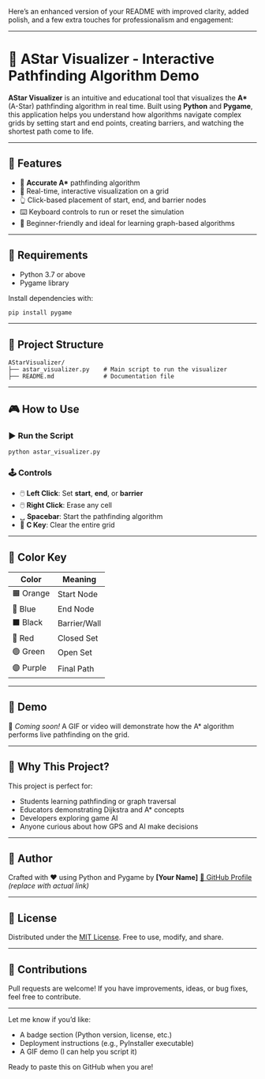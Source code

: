 Here’s an enhanced version of your README with improved clarity, added polish, and a few extra touches for professionalism and engagement:

---

# 🌟 AStar Visualizer - Interactive Pathfinding Algorithm Demo

**AStar Visualizer** is an intuitive and educational tool that visualizes the **A\*** (A-Star) pathfinding algorithm in real time. Built using **Python** and **Pygame**, this application helps you understand how algorithms navigate complex grids by setting start and end points, creating barriers, and watching the shortest path come to life.

---

## 🚀 Features

* 🧠 **Accurate A\*** pathfinding algorithm
* 🎨 Real-time, interactive visualization on a grid
* 👆 Click-based placement of start, end, and barrier nodes
* ⌨️ Keyboard controls to run or reset the simulation
* 👶 Beginner-friendly and ideal for learning graph-based algorithms

---

## 🧰 Requirements

* Python 3.7 or above
* Pygame library

Install dependencies with:

```bash
pip install pygame
```

---

## 📂 Project Structure

```
AStarVisualizer/
├── astar_visualizer.py    # Main script to run the visualizer
├── README.md              # Documentation file
```

---

## 🎮 How to Use

### ▶️ Run the Script

```bash
python astar_visualizer.py
```

### 🕹️ Controls

* 🖱️ **Left Click**: Set **start**, **end**, or **barrier**
* 🖱️ **Right Click**: Erase any cell
* ␣ **Spacebar**: Start the pathfinding algorithm
* 🧹 **C Key**: Clear the entire grid

---

## 🧭 Color Key

| Color     | Meaning      |
| --------- | ------------ |
| 🟧 Orange | Start Node   |
| 🔵 Blue   | End Node     |
| ⬛ Black   | Barrier/Wall |
| 🔴 Red    | Closed Set   |
| 🟢 Green  | Open Set     |
| 🟣 Purple | Final Path   |

---

## 📸 Demo

🎥 *Coming soon!* A GIF or video will demonstrate how the A\* algorithm performs live pathfinding on the grid.

---

## 📌 Why This Project?

This project is perfect for:

* Students learning pathfinding or graph traversal
* Educators demonstrating Dijkstra and A\* concepts
* Developers exploring game AI
* Anyone curious about how GPS and AI make decisions

---

## 👤 Author

Crafted with ❤️ using Python and Pygame by **\[Your Name]**
[🔗 GitHub Profile](https://github.com/yourusername) *(replace with actual link)*

---

## 📄 License

Distributed under the [MIT License](LICENSE).
Free to use, modify, and share.

---

## 🌱 Contributions

Pull requests are welcome! If you have improvements, ideas, or bug fixes, feel free to contribute.

---

Let me know if you’d like:

* A badge section (Python version, license, etc.)
* Deployment instructions (e.g., PyInstaller executable)
* A GIF demo (I can help you script it)

Ready to paste this on GitHub when you are!
